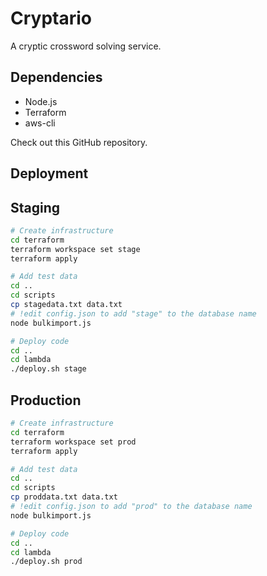 # Cryptario

A cryptic crossword solving service.

## Dependencies

- Node.js
- Terraform
- aws-cli

Check out this GitHub repository.

## Deployment

## Staging

```sh
# Create infrastructure
cd terraform
terraform workspace set stage
terraform apply

# Add test data
cd ..
cd scripts
cp stagedata.txt data.txt
# !edit config.json to add "stage" to the database name
node bulkimport.js

# Deploy code
cd ..
cd lambda
./deploy.sh stage
```

## Production

```sh
# Create infrastructure
cd terraform
terraform workspace set prod
terraform apply

# Add test data
cd ..
cd scripts
cp proddata.txt data.txt
# !edit config.json to add "prod" to the database name
node bulkimport.js

# Deploy code
cd ..
cd lambda
./deploy.sh prod
```
